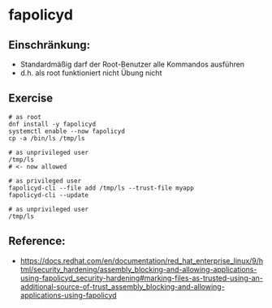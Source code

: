 # fapolicyd 

## Einschränkung: 

  * Standardmäßig darf der Root-Benutzer alle Kommandos ausführen
  * d.h. als root funktioniert nicht Übung nicht 

## Exercise 

```
# as root 
dnf install -y fapolicyd
systemctl enable --now fapolicyd
cp -a /bin/ls /tmp/ls
```

```
# as unprivileged user
/tmp/ls
# <- now allowed
```

```
# as privileged user
fapolicyd-cli --file add /tmp/ls --trust-file myapp
fapolicyd-cli --update
```

```
# as unprivileged user
/tmp/ls
```

## Reference: 

  * https://docs.redhat.com/en/documentation/red_hat_enterprise_linux/9/html/security_hardening/assembly_blocking-and-allowing-applications-using-fapolicyd_security-hardening#marking-files-as-trusted-using-an-additional-source-of-trust_assembly_blocking-and-allowing-applications-using-fapolicyd

